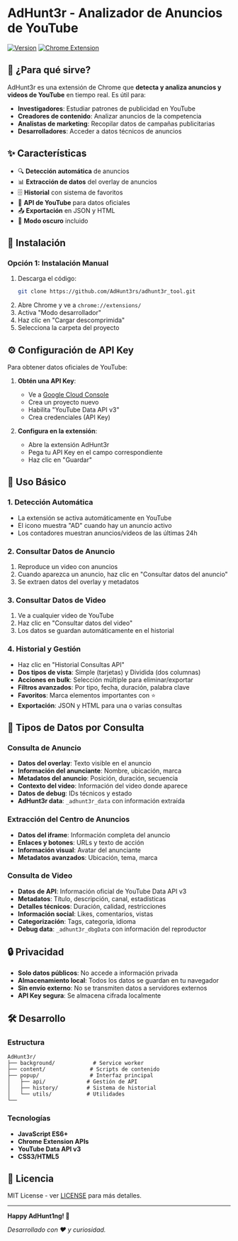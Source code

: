 # AdHunt3r - Analizador de Anuncios de YouTube

[![Version](https://img.shields.io/badge/version-2.6.8-blue.svg)](https://github.com/your-repo/AdHunt3r)
[![Chrome Extension](https://img.shields.io/badge/Chrome-Extension-green.svg)](https://chrome.google.com/webstore/detail/adhunt3r)

## 🎯 ¿Para qué sirve?

AdHunt3r es una extensión de Chrome que **detecta y analiza anuncios y videos de YouTube** en tiempo real. Es útil para:

- **Investigadores**: Estudiar patrones de publicidad en YouTube
- **Creadores de contenido**: Analizar anuncios de la competencia
- **Analistas de marketing**: Recopilar datos de campañas publicitarias
- **Desarrolladores**: Acceder a datos técnicos de anuncios


## ✨ Características

- 🔍 **Detección automática** de anuncios
- 📊 **Extracción de datos** del overlay de anuncios
- 🗄️ **Historial** con sistema de favoritos
- 🔧 **API de YouTube** para datos oficiales
- 📤 **Exportación** en JSON y HTML
- 🌙 **Modo oscuro** incluido


## 🚀 Instalación

### Opción 1: Instalación Manual

1. Descarga el código:
   ```bash
   git clone https://github.com/AdHunt3rs/adhunt3r_tool.git
   ```
2. Abre Chrome y ve a `chrome://extensions/`
3. Activa "Modo desarrollador"
4. Haz clic en "Cargar descomprimida"
5. Selecciona la carpeta del proyecto

## ⚙️ Configuración de API Key

Para obtener datos oficiales de YouTube:

1. **Obtén una API Key**:
   - Ve a [Google Cloud Console](https://console.cloud.google.com/)
   - Crea un proyecto nuevo
   - Habilita "YouTube Data API v3"
   - Crea credenciales (API Key)

2. **Configura en la extensión**:
   - Abre la extensión AdHunt3r
   - Pega tu API Key en el campo correspondiente
   - Haz clic en "Guardar"


## 📖 Uso Básico

### 1. Detección Automática
- La extensión se activa automáticamente en YouTube
- El icono muestra "AD" cuando hay un anuncio activo
- Los contadores muestran anuncios/videos de las últimas 24h

### 2. Consultar Datos de Anuncio
1. Reproduce un video con anuncios
2. Cuando aparezca un anuncio, haz clic en "Consultar datos del anuncio"
3. Se extraen datos del overlay y metadatos

### 3. Consultar Datos de Video
1. Ve a cualquier video de YouTube
2. Haz clic en "Consultar datos del video"
3. Los datos se guardan automáticamente en el historial

### 4. Historial y Gestión
- Haz clic en "Historial Consultas API"
- **Dos tipos de vista**: Simple (tarjetas) y Dividida (dos columnas)
- **Acciones en bulk**: Selección múltiple para eliminar/exportar
- **Filtros avanzados**: Por tipo, fecha, duración, palabra clave
- **Favoritos**: Marca elementos importantes con ⭐
- **Exportación**: JSON y HTML para una o varias consultas



## 🍑 Tipos de Datos por Consulta

### **Consulta de Anuncio**
- **Datos del overlay**: Texto visible en el anuncio
- **Información del anunciante**: Nombre, ubicación, marca
- **Metadatos del anuncio**: Posición, duración, secuencia
- **Contexto del video**: Información del video donde aparece
- **Datos de debug**: IDs técnicos y estado
- **AdHunt3r data**: `_adhunt3r_data` con información extraída

### **Extracción del Centro de Anuncios**
- **Datos del iframe**: Información completa del anuncio
- **Enlaces y botones**: URLs y texto de acción
- **Información visual**: Avatar del anunciante
- **Metadatos avanzados**: Ubicación, tema, marca

### **Consulta de Video**
- **Datos de API**: Información oficial de YouTube Data API v3
- **Metadatos**: Título, descripción, canal, estadísticas
- **Detalles técnicos**: Duración, calidad, restricciones
- **Información social**: Likes, comentarios, vistas
- **Categorización**: Tags, categoría, idioma
- **Debug data**: `_adhunt3r_dbgData` con información del reproductor



## 🔒 Privacidad

- **Solo datos públicos**: No accede a información privada
- **Almacenamiento local**: Todos los datos se guardan en tu navegador
- **Sin envío externo**: No se transmiten datos a servidores externos
- **API Key segura**: Se almacena cifrada localmente

## 🛠️ Desarrollo

### Estructura
```
AdHunt3r/
├── background/            # Service worker
├── content/              # Scripts de contenido
├── popup/                # Interfaz principal
│   ├── api/             # Gestión de API
│   ├── history/         # Sistema de historial
│   └── utils/           # Utilidades
└── 
```

### Tecnologías
- **JavaScript ES6+**
- **Chrome Extension APIs**
- **YouTube Data API v3**
- **CSS3/HTML5**

## 📄 Licencia

MIT License - ver [LICENSE](LICENSE) para más detalles.

---

**Happy AdHunt1ng! 🎯**

*Desarrollado con ❤️ y curiosidad.*
